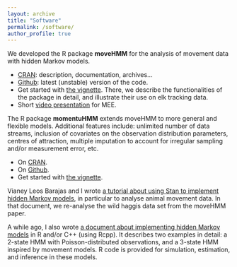 ```yaml
---
layout: archive
title: "Software"
permalink: /software/
author_profile: true
---
```


We developed the R package <strong>moveHMM</strong> for the analysis of movement data with hidden Markov models. 
<ul>
	<li> <a href="https://cran.r-project.org/package=moveHMM">CRAN</a>: description, documentation, archives... </li>
	<li> <a href="https://github.com/TheoMichelot/moveHMM">Github</a>: latest (unstable) version of the code. </li>
	<li>Get started with <a href="https://cran.r-project.org/web/packages/moveHMM/vignettes/moveHMM-guide.pdf">the vignette</a>. There, we describe the functionalities of the package in detail, and illustrate their use on elk tracking data.</li>
	<li>Short <a href="https://www.youtube.com/watch?v=90LqSNITrN0">video presentation</a> for MEE.</li>
</ul>
              
The R package <strong>momentuHMM</strong> extends moveHMM to more general and flexible models. Additional features include: unlimited number of data streams, inclusion of covariates on the observation distribution parameters, centres of attraction, multiple imputation to account for irregular sampling and/or measurement error, etc.<br/>
<ul>
	<li> On <a href="https://cran.r-project.org/package=momentuHMM">CRAN</a>.  </li>
	<li> On <a href="https://github.com/bmcclintock/momentuHMM">Github</a>.  </li>
	<li> Get started with <a href="https://cran.r-project.org/web/packages/momentuHMM/vignettes/momentuHMM.pdf">the vignette</a>.  </li>
</ul>

Vianey Leos Barajas and I wrote <a href="https://arxiv.org/pdf/1806.10639.pdf">a tutorial about using Stan to implement hidden Markov models</a>, in particular to analyse animal movement data. In that document, we re-analyse the wild haggis data set from the moveHMM paper.
		
A while ago, I also wrote <a href="http://media.wix.com/ugd/3708a3_a0a0401708844718a538c2d7c3124224.pdf">a document about implementing hidden Markov models</a> in R and/or C++ (using Rcpp). It describes two examples in detail: a 2-state HMM with Poisson-distributed observations, and a 3-state HMM inspired by movement models. R code is provided for simulation, estimation, and inference in these models.
